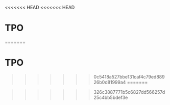 <<<<<<< HEAD
<<<<<<< HEAD
# TPO
=======
# TPO
>>>>>>> 0c5418a527bbe131caf4c79ed88926b0d81999a4
=======

>>>>>>> 326c3887771b5c6827dd566257d25c4bb5bdef3e
